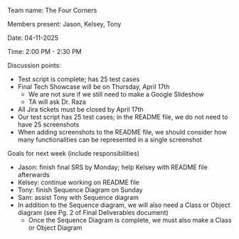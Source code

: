 Team name: The Four Corners

Members present: Jason, Kelsey, Tony

Date: 04-11-2025

Time: 2:00 PM - 2:30 PM

Discussion points:

* Test script is complete; has 25 test cases
* Final Tech Showcase will be on Thursday, April 17th
  * We are not sure if we still need to make a Google Slideshow
  * TA will ask Dr. Raza
* All Jira tickets must be closed by April 17th
* Our test script has 25 test cases; in the README file, we do not need to have 25 screenshots
* When adding screenshots to the README file, we should consider how many functionalities can be represented in a single screenshot

Goals for next week (include responsibilities)

* Jason: finish final SRS by Monday; help Kelsey with README file afterwards
* Kelsey: continue working on README file
* Tony: finish Sequence Diagram on Sunday
* Sam: assist Tony with Sequence diagram
* In addition to the Sequence diagram, we will also need a Class or Object diagram (see Pg. 2 of Final Deliverables document)
  * Once the Sequence Diagram is complete, we must also make a Class or Object Diagram
